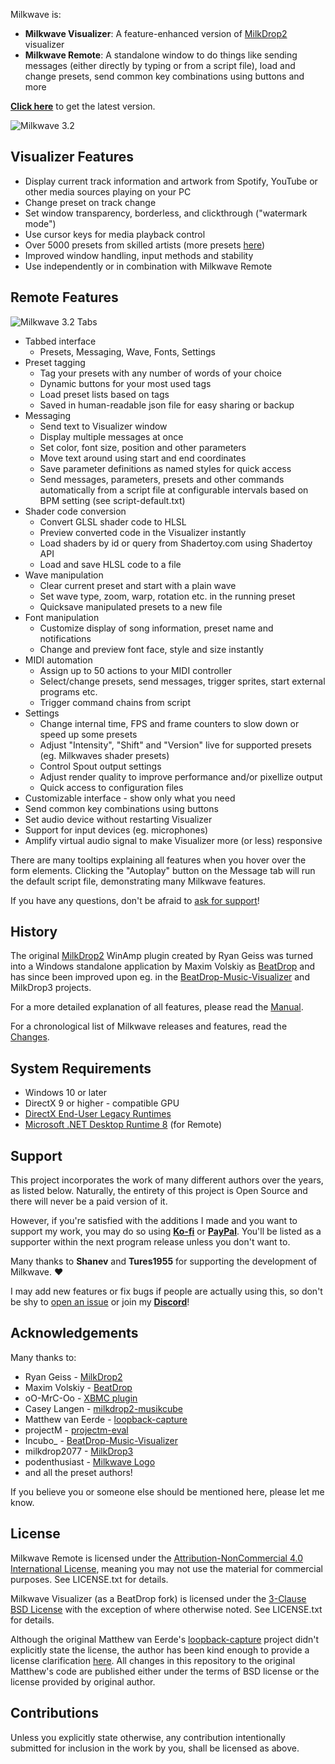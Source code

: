 ﻿Milkwave is:
- **Milkwave Visualizer**:
    A feature-enhanced version of [MilkDrop2](https://www.geisswerks.com/milkdrop/) visualizer
- **Milkwave Remote**:
    A standalone window to do things like sending messages (either directly by typing or from a script file), load and change presets, send common key combinations using buttons and more

[**Click here**](https://github.com/IkeC/Milkwave/releases/latest) to get the latest version.

![Milkwave 3.2](https://github.com/user-attachments/assets/c828786e-d4fc-40bf-a84b-ec996eeff1b8)

## Visualizer Features
 
* Display current track information and artwork from Spotify, YouTube or other media sources playing on your PC
* Change preset on track change
* Set window transparency, borderless, and clickthrough ("watermark mode")
* Use cursor keys for media playback control
* Over 5000 presets from skilled artists (more presets [here](https://github.com/projectM-visualizer/projectm?tab=readme-ov-file#presets))
* Improved window handling, input methods and stability
* Use independently or in combination with Milkwave Remote
 
## Remote Features

![Milkwave 3.2 Tabs](https://github.com/user-attachments/assets/a244f59b-8070-4314-be2d-ceb3259b33c5)

* Tabbed interface
  - Presets, Messaging, Wave, Fonts, Settings
* Preset tagging
  - Tag your presets with any number of words of your choice
  - Dynamic buttons for your most used tags
  - Load preset lists based on tags
  - Saved in human-readable json file for easy sharing or backup
* Messaging
  - Send text to Visualizer window
  - Display multiple messages at once
  - Set color, font size, position and other parameters
  - Move text around using start and end coordinates
  - Save parameter definitions as named styles for quick access
  - Send messages, parameters, presets and other commands automatically from a script file at configurable intervals based on BPM setting (see script-default.txt)
* Shader code conversion
  - Convert GLSL shader code to HLSL
  - Preview converted code in the Visualizer instantly
  - Load shaders by id or query from Shadertoy.com using Shadertoy API
  - Load and save HLSL code to a file
* Wave manipulation
  - Clear current preset and start with a plain wave
  - Set wave type, zoom, warp, rotation etc. in the running preset
  - Quicksave manipulated presets to a new file
* Font manipulation
  - Customize display of song information, preset name and notifications
  - Change and preview font face, style and size instantly
* MIDI automation
  - Assign up to 50 actions to your MIDI controller
  - Select/change presets, send messages, trigger sprites, start external programs etc.
  - Trigger command chains from script
* Settings
  - Change internal time, FPS and frame counters to slow down or speed up some presets
  - Adjust "Intensity", "Shift" and "Version" live for supported presets (eg. Milkwaves shader presets)
  - Control Spout output settings
  - Adjust render quality to improve performance and/or pixellize output
  - Quick access to configuration files
* Customizable interface - show only what you need
* Send common key combinations using buttons
* Set audio device without restarting Visualizer
* Support for input devices (eg. microphones)
* Amplify virtual audio signal to make Visualizer more (or less) responsive

There are many tooltips explaining all features when you hover over the form elements. Clicking the "Autoplay" button on the Message tab will run the default script file, demonstrating many Milkwave features.

If you have any questions, don't be afraid to [ask for support](#support)!

## History

The original [MilkDrop2](https://www.geisswerks.com/milkdrop/) WinAmp plugin created by Ryan Geiss was turned into a Windows standalone application by Maxim Volskiy as [BeatDrop](https://github.com/mvsoft74/BeatDrop) and has since been improved upon eg. in the [BeatDrop-Music-Visualizer](https://github.com/OfficialIncubo/BeatDrop-Music-Visualizer) and MilkDrop3 projects.

For a more detailed explanation of all features, please read the [Manual](https://github.com/IkeC/Milkwave/blob/main/Build/Manual.md). 

For a chronological list of Milkwave releases and features, read the [Changes](Changes.md).

## System Requirements

* Windows 10 or later
* DirectX 9 or higher - compatible GPU
* [DirectX End-User Legacy Runtimes](https://www.microsoft.com/en-us/download/details.aspx?id=35)
* [Microsoft .NET Desktop Runtime 8](https://dotnet.microsoft.com/en-us/download/dotnet/8.0) (for Remote)

## Support

This project incorporates the work of many different authors over the years, as listed below. Naturally, the entirety of this project is Open Source and there will never be a paid version of it.

However, if you're satisfied with the additions I made and you want to support my work, you may do so using [**Ko-fi**](https://ko-fi.com/ikeserver) or [**PayPal**](https://www.paypal.com/ncp/payment/5XMP3S69PJLCU). You'll be listed as a supporter within the next program release unless you don't want to.

Many thanks to **Shanev** and **Tures1955** for supporting the development of Milkwave. ❤️

I may add new features or fix bugs if people are actually using this, so don't be shy to [open an issue](https://github.com/IkeC/Milkwave/issues) or join my [**Discord**](https://bit.ly/Ikes-Discord)!

## Acknowledgements

Many thanks to:

* Ryan Geiss - [MilkDrop2](https://www.geisswerks.com/milkdrop/)
* Maxim Volskiy - [BeatDrop](https://github.com/mvsoft74/BeatDrop)
* oO-MrC-Oo - [XBMC plugin](https://github.com/oO-MrC-Oo/Milkdrop2-XBMC)
* Casey Langen - [milkdrop2-musikcube](https://github.com/clangen/milkdrop2-musikcube)
* Matthew van Eerde - [loopback-capture](https://github.com/mvaneerde/blog)
* projectM - [projectm-eval](https://github.com/projectM-visualizer/projectm-eval)
* Incubo_ - [BeatDrop-Music-Visualizer](https://github.com/OfficialIncubo/BeatDrop-Music-Visualizer)
* milkdrop2077 - [MilkDrop3](https://github.com/milkdrop2077/MilkDrop3)
* podenthusiast - [Milkwave Logo](https://www.freepik.com/author/podenthusiast/icons)
* and all the preset authors!

If you believe you or someone else should be mentioned here, please let me know.

## License

[license]: #license

Milkwave Remote is licensed under the [Attribution-NonCommercial 4.0 International License](https://creativecommons.org/licenses/by-nc/4.0/), meaning you may not use the material for commercial purposes. See LICENSE.txt for details.

Milkwave Visualizer (as a BeatDrop fork) is licensed under the [3-Clause BSD License](https://opensource.org/licenses/BSD-3-Clause) with the exception of where otherwise noted. See LICENSE.txt for details.

Although the original Matthew van Eerde's [loopback-capture](https://github.com/mvaneerde/blog) project didn't explicitly state the license, the author has been kind enough to provide a license clarification [here](
https://blogs.msdn.microsoft.com/matthew_van_eerde/2014/11/05/draining-the-wasapi-capture-buffer-fully/). All changes in this repository to the original Matthew's code are published either under the terms of BSD license or the license provided by original author.

## Contributions

Unless you explicitly state otherwise, any contribution intentionally submitted for inclusion in the work by you, shall be licensed as above.
